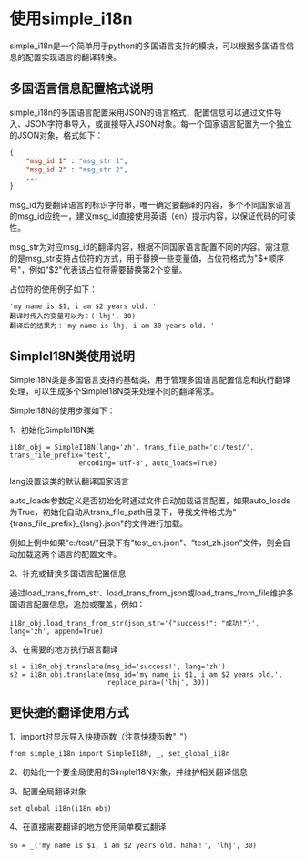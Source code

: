 # 使用simple_i18n

simple_i18n是一个简单用于python的多国语言支持的模块，可以根据多国语言信息的配置实现语言的翻译转换。

## 多国语言信息配置格式说明

simple_i18n的多国语言配置采用JSON的语言格式，配置信息可以通过文件导入、JSON字符串导入，或直接导入JSON对象。每一个国家语言配置为一个独立的JSON对象，格式如下：

```JSON
{
	"msg_id 1" : "msg_str 1",
	"msg_id 2" : "msg_str 2",
	...
}
```

msg_id为要翻译语言的标识字符串，唯一确定要翻译的内容，多个不同国家语言的msg_id应统一，建议msg_id直接使用英语（en）提示内容，以保证代码的可读性。

msg_str为对应msg_id的翻译内容，根据不同国家语言配置不同的内容。需注意的是msg_str支持占位符的方式，用于替换一些变量值，占位符格式为"$+顺序号"，例如"$2"代表该占位符需要替换第2个变量。

占位符的使用例子如下：

```
'my name is $1, i am $2 years old. '
翻译时传入的变量可以为：('lhj', 30)
翻译后的结果为：'my name is lhj, i am 30 years old. '
```



## SimpleI18N类使用说明

SimpleI18N类是多国语言支持的基础类，用于管理多国语言配置信息和执行翻译处理，可以生成多个SimpleI18N类来处理不同的翻译需求。

SimpleI18N的使用步骤如下：

1、初始化SimpleI18N类

```
i18n_obj = SimpleI18N(lang='zh', trans_file_path='c:/test/', trans_file_prefix='test',
                 encoding='utf-8', auto_loads=True)
```

lang设置该类的默认翻译国家语言

auto_loads参数定义是否初始化时通过文件自动加载语言配置，如果auto_loads为True，初始化自动从trans_file_path目录下，寻找文件格式为"{trans_file_prefix}_{lang}.json"的文件进行加载。

例如上例中如果“c:/test/”目录下有"test_en.json"、“test_zh.json”文件，则会自动加载这两个语言的配置文件。



2、补充或替换多国语言配置信息

通过load_trans_from_str、load_trans_from_json或load_trans_from_file维护多国语言配置信息，追加或覆盖，例如：

```
i18n_obj.load_trans_from_str(json_str='{"success!": "成功!"}', lang='zh', append=True)
```



3、在需要的地方执行语言翻译

```
s1 = i18n_obj.translate(msg_id='success!', lang='zh')
s2 = i18n_obj.translate(msg_id='my name is $1, i am $2 years old.',
                        replace_para=('lhj', 30))
```



## 更快捷的翻译使用方式

1、import时显示导入快捷函数（注意快捷函数"_"）

```
from simple_i18n import SimpleI18N, _, set_global_i18n
```



2、初始化一个要全局使用的SimpleI18N对象，并维护相关翻译信息



3、配置全局翻译对象

```
set_global_i18n(i18n_obj)
```



4、在直接需要翻译的地方使用简单模式翻译

```
s6 = _('my name is $1, i am $2 years old. haha！', 'lhj', 30)
```

